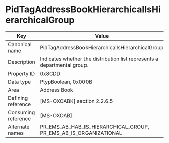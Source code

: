 # PidTagAddressBookHierarchicalIsHierarchicalGroup

| Key | Value |
|---|---|
| Canonical name | PidTagAddressBookHierarchicalIsHierarchicalGroup |
| Description | Indicates whether the distribution list represents a departmental group. |
| Property ID | 0x8CDD |
| Data type | PtypBoolean, 0x000B |
| Area | Address Book |
| Defining reference | [MS-OXOABK] section 2.2.6.5 |
| Consuming reference | [MS-OXOAB] |
| Alternate names | PR_EMS_AB_HAB_IS_HIERARCHICAL_GROUP, PR_EMS_AB_IS_ORGANIZATIONAL |
